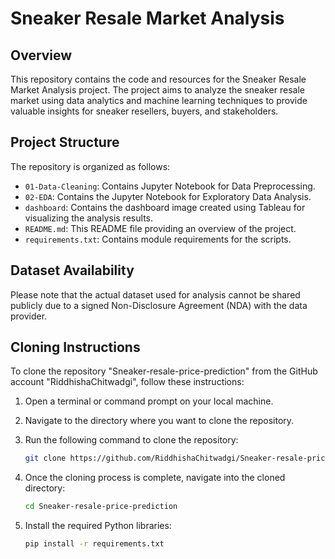 # Sneaker Resale Market Analysis

## Overview
This repository contains the code and resources for the Sneaker Resale Market Analysis project. The project aims to analyze the sneaker resale market using data analytics and machine learning techniques to provide valuable insights for sneaker resellers, buyers, and stakeholders.

## Project Structure
The repository is organized as follows:
- `01-Data-Cleaning`: Contains Jupyter Notebook for Data Preprocessing.
- `02-EDA`: Contains the Jupyter Notebook for Exploratory Data Analysis.
- `dashboard`: Contains the dashboard image created using Tableau for visualizing the analysis results.
- `README.md`: This README file providing an overview of the project.
- `requirements.txt`: Contains module requirements for the scripts.
  
## Dataset Availability
Please note that the actual dataset used for analysis cannot be shared publicly due to a signed Non-Disclosure Agreement (NDA) with the data provider. 

## Cloning Instructions

To clone the repository "Sneaker-resale-price-prediction" from the GitHub account "RiddhishaChitwadgi", follow these instructions:

1. Open a terminal or command prompt on your local machine.

2. Navigate to the directory where you want to clone the repository.

3. Run the following command to clone the repository:
   ```bash
   git clone https://github.com/RiddhishaChitwadgi/Sneaker-resale-price-prediction.git
   ```
4. Once the cloning process is complete, navigate into the cloned directory:
   ```bash
   cd Sneaker-resale-price-prediction
   ```
5. Install the required Python libraries:
    ```bash
   pip install -r requirements.txt
   ```
